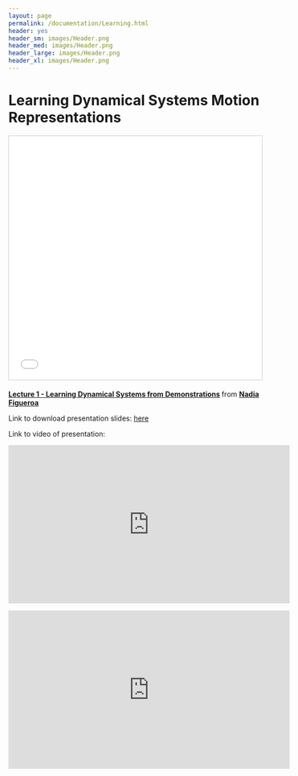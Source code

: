 ```yaml
---
layout: page
permalink: /documentation/Learning.html
header: yes
header_sm: images/Header.png
header_med: images/Header.png
header_large: images/Header.png
header_xl: images/Header.png
--- 
```

<h1>Learning Dynamical Systems Motion Representations</h1>


<p style="text-align: center;">  <iframe src="//www.slideshare.net/slideshow/embed_code/key/EMz6DjqSLp1jyr" width="595" height="485" frameborder="0" marginwidth="0" marginheight="0" scrolling="no" style="border:1px solid #CCC; border-width:1px; margin-bottom:5px; max-width: 100%;" allowfullscreen> </iframe> <div style="margin-bottom:5px"> <strong> <a href="//www.slideshare.net/nadiabarbara9/lecture-1-learning-dynamical-systems-from-demonstrations" title="Lecture 1 - Learning Dynamical Systems from Demonstrations" target="_blank">Lecture 1 - Learning Dynamical Systems from Demonstrations</a> </strong> from <strong><a href="https://www.slideshare.net/nadiabarbara9" target="_blank">Nadia Figueroa</a></strong> </div> </p>

<p> Link to download presentation slides:  <a href="http://lasa.epfl.ch/files/Presentations/Learning_updated.pptm">here</a> </p>

<p> Link to video of presentation: </p>
<p style="text-align: center;">  <iframe width="560" height="315" src="https://www.youtube.com/embed/l-H9OQBCpbk" frameborder="0" allow="autoplay; encrypted-media" allowfullscreen></iframe> </p>

<p style="text-align: center;">
<iframe width="560" height="315" src="https://www.youtube.com/embed/KnUYMuvgYIU" frameborder="0" allow="autoplay; encrypted-media" allowfullscreen></iframe>  </p>
